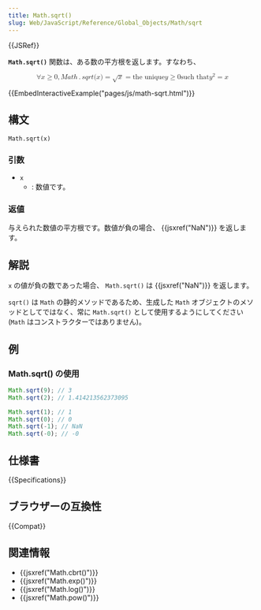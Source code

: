 ```yaml
---
title: Math.sqrt()
slug: Web/JavaScript/Reference/Global_Objects/Math/sqrt
---
```


{{JSRef}}

**`Math.sqrt()`** 関数は、ある数の平方根を返します。すなわち、

<math display="block"><semantics><mrow><mo>∀</mo><mi>x</mi><mo>≥</mo><mn>0</mn><mo>,</mo><mstyle mathvariant="monospace"><mrow><mi>M</mi><mi>a</mi><mi>t</mi><mi>h</mi><mo>.</mo><mi>s</mi><mi>q</mi><mi>r</mi><mi>t</mi><mo stretchy="false">(</mo><mi>x</mi><mo stretchy="false">)</mo></mrow></mstyle><mo>=</mo><msqrt><mi>x</mi></msqrt><mo>=</mo><mtext>the unique</mtext><mspace width="thickmathspace"></mspace><mi>y</mi><mo>≥</mo><mn>0</mn><mspace width="thickmathspace"></mspace><mtext>such that</mtext><mspace width="thickmathspace"></mspace><msup><mi>y</mi><mn>2</mn></msup><mo>=</mo><mi>x</mi></mrow><annotation encoding="TeX">\forall x \geq 0, \mathtt{Math.sqrt(x)} = \sqrt{x} = \text{the unique} \; y \geq 0 \; \text{such that} \; y^2 = x</annotation></semantics></math>

{{EmbedInteractiveExample("pages/js/math-sqrt.html")}}

## 構文

```
Math.sqrt(x)
```

### 引数

- `x`
  - : 数値です。

### 返値

与えられた数値の平方根です。数値が負の場合、 {{jsxref("NaN")}} を返します。

## 解説

`x` の値が負の数であった場合、 `Math.sqrt()` は {{jsxref("NaN")}} を返します。

`sqrt()` は `Math` の静的メソッドであるため、生成した `Math` オブジェクトのメソッドとしてではなく、常に `Math.sqrt()` として使用するようにしてください (`Math` はコンストラクターではありません)。

## 例

### Math.sqrt() の使用

```js
Math.sqrt(9); // 3
Math.sqrt(2); // 1.414213562373095

Math.sqrt(1); // 1
Math.sqrt(0); // 0
Math.sqrt(-1); // NaN
Math.sqrt(-0); // -0
```

## 仕様書

{{Specifications}}

## ブラウザーの互換性

{{Compat}}

## 関連情報

- {{jsxref("Math.cbrt()")}}
- {{jsxref("Math.exp()")}}
- {{jsxref("Math.log()")}}
- {{jsxref("Math.pow()")}}

